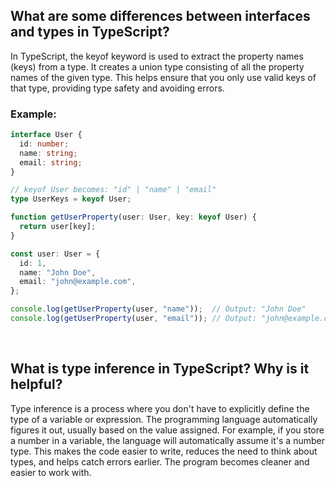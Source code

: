 ## What are some differences between interfaces and types in TypeScript?


In TypeScript, the keyof keyword is used to extract the property names (keys) from a type. It creates a union type consisting of all the property names of the given type. This helps ensure that you only use valid keys of that type, providing type safety and avoiding errors.


### Example:

```typescript
interface User {
  id: number;
  name: string;
  email: string;
}

// keyof User becomes: "id" | "name" | "email"
type UserKeys = keyof User;

function getUserProperty(user: User, key: keyof User) {
  return user[key];
}

const user: User = {
  id: 1,
  name: "John Doe",
  email: "john@example.com",
};

console.log(getUserProperty(user, "name"));  // Output: "John Doe"
console.log(getUserProperty(user, "email")); // Output: "john@example.com"

```

<br/>

## What is type inference in TypeScript? Why is it helpful?

Type inference is a process where you don't have to explicitly define the type of a variable or expression. The programming language automatically figures it out, usually based on the value assigned. For example, if you store a number in a variable, the language will automatically assume it's a number type. This makes the code easier to write, reduces the need to think about types, and helps catch errors earlier. The program becomes cleaner and easier to work with.
